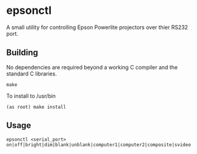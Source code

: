 # epsonctl 

A small utility for controlling Epson Powerlite projectors over thier RS232 port.

## Building

No dependencies are required beyond a working C compiler and the standard C libraries.

    make

To install to /usr/bin

    (as root) make install

## Usage

    epsonctl <serial_port> on|off|bright|dim|blank|unblank|computer1|computer2|composite|svideo
